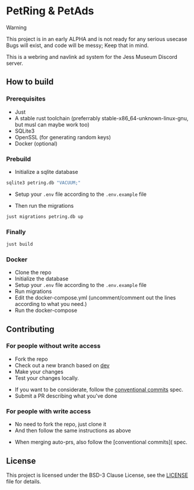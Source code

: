 # PetRing & PetAds

> [!WARNING]
> This project is in an early ALPHA and is not ready for any serious usecase
> Bugs will exist, and code will be messy; Keep that in mind.

This is a webring and navlink ad system for the Jess Museum Discord server.

## How to build

### Prerequisites

- Just
- A stable rust toolchain
  (preferrably stable-x86_64-unknown-linux-gnu, but musl can maybe work too)
- SQLite3
- OpenSSL (for generating random keys)
- Docker (optional)

### Prebuild

- Initialize a sqlite database

```bash
sqlite3 petring.db "VACUUM;"
```

- Setup your `.env` file according to the `.env.example` file

- Then run the migrations

```bash
just migrations petring.db up
```

### Finally

```bash
just build
```

### Docker

- Clone the repo
- Initialize the database
- Setup your `.env` file according to the `.env.example` file
- Run migrations
- Edit the docker-compose.yml
  (uncomment/comment out the lines according to what you need.)
- Run the docker-compose

## Contributing

### For people without write access

- Fork the repo
- Check out a new branch based on [dev](https://github.com/h4rldev/petring/tree/dev)
- Make your changes
- Test your changes locally.
<!-- markdownlint-disable MD013 -->
- If you want to be considerate, follow the [conventional commits](https://www.conventionalcommits.org/en/v1.0.0/) spec.
- Submit a PR describing what you've done

### For people with write access

- No need to fork the repo, just clone it
- And then follow the same instructions as above
<!-- markdownlint-disable MD013 -->
- When merging auto-prs, also follow the [conventional commits]( spec.

## License

<!-- markdownlint-disable MD013 -->

This project is licensed under the BSD-3 Clause License, see the [LICENSE](LICENSE) file for details.
